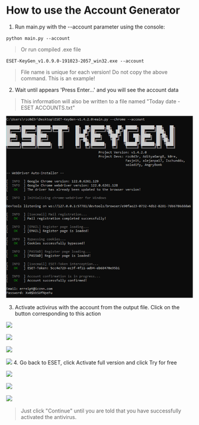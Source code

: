 # How to use the Account Generator

1. Run main.py with the --account parameter using the console:
```
python main.py --account
```
> Or run compiled .exe file
```
ESET-KeyGen_v1.0.9.0-191023-2057_win32.exe --account
```
> File name is unique for each version! Do not copy the above command. This is an example!

2. Wait until appears 'Press Enter...' and you will see the account data

> This information will also be written to a file named "Today date - ESET ACCOUNTS.txt"

![Windows](https://github.com/rzc0d3r/ESET-KeyGen/blob/main/img/account_run_win.png)

3. Activate activirus with the account from the output file. Click on the button corresponding to this action

![](https://github.com/rzc0d3r/ESET-KeyGen/blob/main/img/activation_with_account_1.png)

![](https://github.com/rzc0d3r/ESET-KeyGen/blob/main/img/activation_with_account_2.png)

![](https://github.com/rzc0d3r/ESET-KeyGen/blob/main/img/activation_with_account_3.png)

![](https://github.com/rzc0d3r/ESET-KeyGen/blob/main/img/activation_with_account_4.png)
4. Go back to ESET, click Activate full version and click Try for free

![](https://github.com/rzc0d3r/ESET-KeyGen/blob/main/img/activation_with_account_5.png)

![](https://github.com/rzc0d3r/ESET-KeyGen/blob/main/img/activation_with_account_6.png)

![](https://github.com/rzc0d3r/ESET-KeyGen/blob/main/img/activation_with_account_7.png)

> Just click "Continue" until you are told that you have successfully activated the antivirus.
